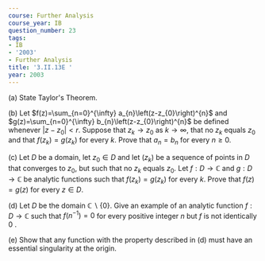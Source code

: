 ```yaml
---
course: Further Analysis
course_year: IB
question_number: 23
tags:
- IB
- '2003'
- Further Analysis
title: '3.II.13E '
year: 2003
---
```



(a) State Taylor's Theorem.

(b) Let $f(z)=\sum_{n=0}^{\infty} a_{n}\left(z-z_{0}\right)^{n}$ and $g(z)=\sum_{n=0}^{\infty} b_{n}\left(z-z_{0}\right)^{n}$ be defined whenever $\left|z-z_{0}\right|<r$. Suppose that $z_{k} \rightarrow z_{0}$ as $k \rightarrow \infty$, that no $z_{k}$ equals $z_{0}$ and that $f\left(z_{k}\right)=g\left(z_{k}\right)$ for every $k$. Prove that $a_{n}=b_{n}$ for every $n \geqslant 0$.

(c) Let $D$ be a domain, let $z_{0} \in D$ and let $\left(z_{k}\right)$ be a sequence of points in $D$ that converges to $z_{0}$, but such that no $z_{k}$ equals $z_{0}$. Let $f: D \rightarrow \mathbb{C}$ and $g: D \rightarrow \mathbb{C}$ be analytic functions such that $f\left(z_{k}\right)=g\left(z_{k}\right)$ for every $k$. Prove that $f(z)=g(z)$ for every $z \in D$.

(d) Let $D$ be the domain $\mathbb{C} \backslash\{0\}$. Give an example of an analytic function $f: D \rightarrow \mathbb{C}$ such that $f\left(n^{-1}\right)=0$ for every positive integer $n$ but $f$ is not identically 0 .

(e) Show that any function with the property described in (d) must have an essential singularity at the origin.
